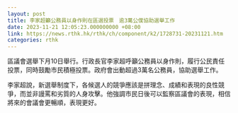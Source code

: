 ```yaml
---
layout: post
title: 李家超籲公務員以身作則在區選投票　逾3萬公僕協助選舉工作
date: 2023-11-21 12:05:23.000000000 +08:00
link: https://news.rthk.hk/rthk/ch/component/k2/1728731-20231121.htm
categories: rthk
---
```


區議會選舉下月10日舉行。行政長官李家超呼籲公務員以身作則，履行公民責任投票，同時鼓勵市民積極投票。政府會出動超過3萬名公務員，協助選舉工作。

李家超說，新選舉制度下，各候選人的競爭應該是拼理念、成績和表現的良性競爭，而並非謾罵和劣質的人身攻擊。他強調市民日後可以監察區議會的表現，相信將來的會議會更暢順，表現更好。

